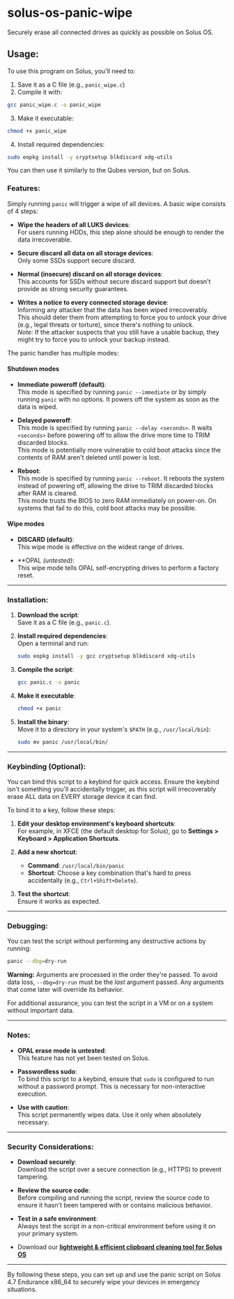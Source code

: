 # solus-os-panic-wipe
Securely erase all connected drives as quickly as possible on Solus OS.

## Usage:

To use this program on Solus, you'll need to:

1. Save it as a C file (e.g., ```panic_wipe.c```)
2. Compile it with:
```bash
gcc panic_wipe.c -o panic_wipe
```
3. Make it executable:
```bash
chmod +x panic_wipe
```
4. Install required dependencies:
```bash
sudo eopkg install -y cryptsetup blkdiscard xdg-utils
```

You can then use it similarly to the Qubes version, but on Solus.

### Features:

Simply running ```panic``` will trigger a wipe of all devices. A basic wipe consists of 4 steps:

- **Wipe the headers of all LUKS devices**:  
  For users running HDDs, this step alone should be enough to render the data irrecoverable.

- **Secure discard all data on all storage devices**:  
  Only some SSDs support secure discard.

- **Normal (insecure) discard on all storage devices**:  
  This accounts for SSDs without secure discard support but doesn't provide as strong security guarantees.

- **Writes a notice to every connected storage device**:  
  Informing any attacker that the data has been wiped irrecoverably.  
  This should deter them from attempting to force you to unlock your drive (e.g., legal threats or torture), since there's nothing to unlock.  
  *Note:* If the attacker suspects that you still have a usable backup, they might try to force you to unlock your backup instead.

The panic handler has multiple modes:

#### Shutdown modes

- **Immediate poweroff (default)**:  
  This mode is specified by running ```panic --immediate``` or by simply running ```panic``` with no options. It powers off the system as soon as the data is wiped.

- **Delayed poweroff**:  
  This mode is specified by running ```panic --delay <seconds>```. It waits ```<seconds>``` before powering off to allow the drive more time to TRIM discarded blocks.  
  This mode is potentially more vulnerable to cold boot attacks since the contents of RAM aren't deleted until power is lost.

- **Reboot**:  
  This mode is specified by running ```panic --reboot```. It reboots the system instead of powering off, allowing the drive to TRIM discarded blocks after RAM is cleared.  
  This mode trusts the BIOS to zero RAM immediately on power-on. On systems that fail to do this, cold boot attacks may be possible.

#### Wipe modes

- **DISCARD (default)**:  
  This wipe mode is effective on the widest range of drives.

- **OPAL *(untested)*:  
  This wipe mode tells OPAL self-encrypting drives to perform a factory reset.

---

### Installation:

1. **Download the script**:  
   Save it as a C file (e.g., ```panic.c```).

2. **Install required dependencies**:  
   Open a terminal and run:  
   ```bash
   sudo eopkg install -y gcc cryptsetup blkdiscard xdg-utils
   ```

3. **Compile the script**:  
   ```bash
   gcc panic.c -o panic
   ```

4. **Make it executable**:  
   ```bash
   chmod +x panic
   ```

5. **Install the binary**:  
   Move it to a directory in your system's ```$PATH``` (e.g., ```/usr/local/bin```):  
   ```bash
   sudo mv panic /usr/local/bin/
   ```

---

### Keybinding (Optional):

You can bind this script to a keybind for quick access. Ensure the keybind isn't something you'll accidentally trigger, as this script will irrecoverably erase ALL data on EVERY storage device it can find.

To bind it to a key, follow these steps:

1. **Edit your desktop environment's keyboard shortcuts**:  
   For example, in XFCE (the default desktop for Solus), go to **Settings > Keyboard > Application Shortcuts**.

2. **Add a new shortcut**:  
   - **Command**: ```/usr/local/bin/panic```
   - **Shortcut**: Choose a key combination that's hard to press accidentally (e.g., ```Ctrl+Shift+Delete```).

3. **Test the shortcut**:  
   Ensure it works as expected.

---

### Debugging:

You can test the script without performing any destructive actions by running:  
```bash
panic --dbg=dry-run
```

**Warning:** Arguments are processed in the order they're passed. To avoid data loss, ```--dbg=dry-run``` must be the *last* argument passed. Any arguments that come later will override its behavior.

For additional assurance, you can test the script in a VM or on a system without important data.

---

### Notes:

- **OPAL erase mode is untested**:  
  This feature has not yet been tested on Solus.

- **Passwordless sudo**:  
  To bind this script to a keybind, ensure that ```sudo``` is configured to run without a password prompt. This is necessary for non-interactive execution.

- **Use with caution**:  
  This script permanently wipes data. Use it only when absolutely necessary.

---

### Security Considerations:

- **Download securely**:  
  Download the script over a secure connection (e.g., HTTPS) to prevent tampering.

- **Review the source code**:  
  Before compiling and running the script, review the source code to ensure it hasn't been tampered with or contains malicious behavior.

- **Test in a safe environment**:  
  Always test the script in a non-critical environment before using it on your primary system.

- Download our [**lightweight & efficient clipboard cleaning tool for Solus OS**](https://github.com/Jeyso215/CleanSlate-Solus-OS)

---

By following these steps, you can set up and use the panic script on Solus 4.7 Endurance x86_64 to securely wipe your devices in emergency situations.
